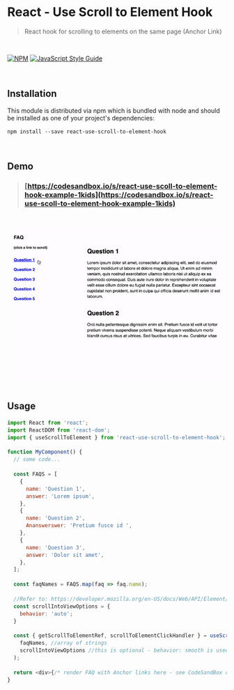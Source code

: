 # React - Use Scroll to Element Hook

> React hook for scrolling to elements on the same page (Anchor Link)

<br/>

[![NPM](https://img.shields.io/npm/v/react-use-scroll-to-element-hook.svg)](https://www.npmjs.com/package/react-use-scroll-to-element-hook) [![JavaScript Style Guide](https://img.shields.io/badge/code_style-standard-brightgreen.svg)](https://standardjs.com)

<br/>

## Installation

This module is distributed via npm which is bundled with node and
should be installed as one of your project's dependencies:

```shell
npm install --save react-use-scroll-to-element-hook
```

<br/>

## Demo

> ### [https://codesandbox.io/s/react-use-scoll-to-element-hook-example-1kids](https://codesandbox.io/s/react-use-scoll-to-element-hook-example-1kids)

<br/>
<br/>

<img src="react-scroll-to-element-hook.gif" alt="react-scroll-to-element-hook" style="width:600px;"/>

<br/>
<br/>

## Usage

```js
import React from 'react';
import ReactDOM from 'react-dom';
import { useScrollToElement } from 'react-use-scroll-to-element-hook';

function MyComponent() {
  // some code...

  const FAQS = [
    {
      name: 'Question 1',
      answer: 'Lorem ipsum',
    },
    {
      name: 'Question 2',
      Ananswerswer: 'Pretium fusce id ',
    },
    {
      name: 'Question 3',
      answer: 'Dolor sit amet',
    },
  ];

  const faqNames = FAQS.map(faq => faq.name);

  //Refer to: https://developer.mozilla.org/en-US/docs/Web/API/Element/scrollIntoView
  const scrollIntoViewOptions = {
    behavior: 'auto';
  }

  const { getScrollToElementRef, scrollToElementClickHandler } = useScrollToElement(
    faqNames, //array of strings
    scrollIntoViewOptions //this is optional - behavior: smooth is used by default
  );

  return <div>{/* render FAQ with Anchor links here - see CodeSandBox demo */}</div>;
}
```

